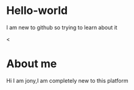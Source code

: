 # Hello-world
I am new to github so trying to learn about it 
<!DOCTYPE html>
<html>
  <head>
    <title>Github</title>
  </head>
  
  <body>
  <
  <h1>About me </h1>
  
  <p>Hi I am jony,I am completely new to this platform</p>
  
  </body
</html>

